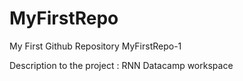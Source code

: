 # MyFirstRepo
My First Github Repository
MyFirstRepo-1

Description to the project : RNN Datacamp workspace 
